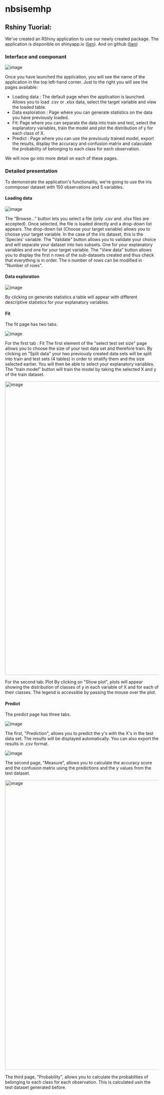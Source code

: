 # nbsisemhp

## Rshiny Tuorial:

We've created an RShiny application to use our newly created package. 
The application is disponible on shinyapp.io ([lien](https://pmh-naivebayesclassifier.shinyapps.io/appr/)).
And on github ([lien](https://github.com/HugoA-A/RShiny_nbsisemhp.git))
### Interface and componant 

![image](https://github.com/Pioterr/Sise_NaiveBayes/assets/145919293/7e67c0d3-1c2f-45f5-94a8-35433ecc12ef)

Once you have launched the application, you will see the name of the application in the top left-hand corner. 
Just to the right you will see the pages available:
- Loading data : The default page when the application is launched. Allows you to load .csv or .xlsx data, select the target variable and view the loaded table.
- Data exploration : Page where you can generate statistics on the data you have previously loaded.
- Fit: Page where you can separate the data into train and test, select the explanatory variables, train the model and plot the distribution of y for each class of X.
- Predict : Page where you can use the previously trained model, export the results, display the accuracy and confusion matrix and calaculate the probability of belonging to each class for each observation.

We will now go into more detail on each of these pages.

### Detailed presentation

To demonstrate the application's functionality, we're going to use the iris commposer dataset with 150 observations and 5 variables.

#### Loading data

![image](https://github.com/Pioterr/Sise_NaiveBayes/assets/145919293/7900c82e-721d-4837-b9e2-48dd51228922)


The "Browse..." button lets you select a file (only .csv and .xlsx files are accepted). Once selected, the file is loaded directly and a drop-down list appears.
The drop-down list (Choose your target variable) allows you to choose your target variable. In the case of the iris dataset, this is the 'Species' variable.
The "Validate" button allows you to validate your choice and will separate your dataset into two subsets. One for your explanatory variables and one for your target variable.
The "View data" button allows you to display the first n rows of the sub-datasets created and thus check that everything is in order. 
The n number of rows can be modified in "Number of rows".

#### Data exploration

![image](https://github.com/Pioterr/Sise_NaiveBayes/assets/145919293/a12a7b80-e1af-440a-8b00-f0b911c081e6)


By clicking on generate statistics a table will appear with different descriptive statistics for your explanatory variables.

#### Fit

The fit page has two tabs.

![image](https://github.com/Pioterr/Sise_NaiveBayes/assets/145919293/d65eb8e7-24d6-429f-945c-456c40f60a05)

For the first tab : Fit
The first element of the "select test set size" page allows you to choose the size of your test data set and therefore train.
By clicking on "Split data" your two previously created data sets will be split into train and test sets (4 tables) in order to stratify them and the size selected earlier.
You will then be able to select your explanatory variables.
The "train model" button will train the model by taking the selected X and y of the train dataset.

<img width="959" alt="image" src="https://github.com/Pioterr/nbsisemhp/assets/145919293/56d4ff63-99b5-432c-bf0c-c121649e7215">

For the second tab: Plot
By clicking on "Show plot", plots will appear showing the distribution of classes of y in each variable of X and for each of their classes. The legend is accessible by passing the mouse over the plot.

#### Predict

The predict page has three tabs.

![image](https://github.com/Pioterr/Sise_NaiveBayes/assets/145919293/a176fae9-ff5c-4964-8ecc-be60b3184492)

The first, "Prediction", allows you to predict the y's with the X's in the test data set. 
The results will be displayed automatically.
You can also export the results in .csv format.

![image](https://github.com/Pioterr/Sise_NaiveBayes/assets/145919293/da8adb2b-f579-4d4a-a197-6c7acbaf892d)

The second page, "Measure", allows you to calculate the accuracy score and the confusion matrix using the predictions and the y values from the test dataset.

<img width="947" alt="image" src="https://github.com/Pioterr/nbsisemhp/assets/145919293/6728d2bc-1274-4131-874c-d5715b1839af">

The third page, "Probability", allows you to calculate the probabilties of belonging to each class for each observation. This is calculated usin the test dataset generated before.

